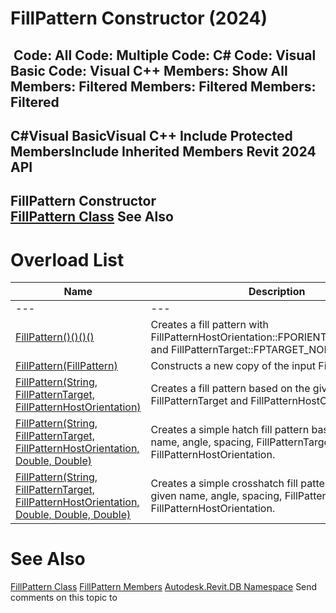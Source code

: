 # FillPattern Constructor (2024)

﻿
 Code: All Code: Multiple Code: C# Code: Visual Basic Code: Visual C++  Members: Show All Members: Filtered Members: Filtered Members: Filtered   
---  
C#Visual BasicVisual C++
Include Protected MembersInclude Inherited Members
Revit 2024 API  
---  
FillPattern Constructor   
[FillPattern Class](cc546ee9-ba80-c13d-4b74-8c0e2517bc28.md "FillPattern Class") See Also  
---  
# Overload List
| Name | Description |
| --- | --- |
| --- | --- | --- |
| [FillPattern()()()()](ec498d1c-9e3e-5047-783a-eed9a0544114.md "FillPattern Constructor") | Creates a fill pattern with FillPatternHostOrientation::FPORIENTATION_TO_VIEW and FillPatternTarget::FPTARGET_NONE. |
| [FillPattern(FillPattern)](eb7e1a07-a963-9e4e-8c12-e09f5cfeec10.md "FillPattern Constructor \(FillPattern\)") | Constructs a new copy of the input FillPattern object. |
| [FillPattern(String, FillPatternTarget, FillPatternHostOrientation)](0b76f862-e80a-391a-fb4b-b71ae42c7d21.md "FillPattern Constructor \(String, FillPatternTarget, FillPatternHostOrientation\)") | Creates a fill pattern based on the given name, FillPatternTarget and FillPatternHostOrientation. |
| [FillPattern(String, FillPatternTarget, FillPatternHostOrientation, Double, Double)](e8f8a300-7e69-9e4f-00bf-ff9766a6b795.md "FillPattern Constructor \(String, FillPatternTarget, FillPatternHostOrientation, Double, Double\)") | Creates a simple hatch fill pattern based on the given name, angle, spacing, FillPatternTarget and FillPatternHostOrientation. |
| [FillPattern(String, FillPatternTarget, FillPatternHostOrientation, Double, Double, Double)](6e3e1d3b-454f-510b-6651-0ea4885e3c4e.md "FillPattern Constructor \(String, FillPatternTarget, FillPatternHostOrientation, Double, Double, Double\)") | Creates a simple crosshatch fill pattern based on the given name, angle, spacing, FillPatternTarget and FillPatternHostOrientation. |

# See Also
[FillPattern Class](cc546ee9-ba80-c13d-4b74-8c0e2517bc28.md "FillPattern Class")
[FillPattern Members](340cb2f0-bdfd-19a9-accd-a533d921c40b.md "FillPattern Members")
[Autodesk.Revit.DB Namespace](87546ba7-461b-c646-cbb1-2cb8f5bff8b2.md "Autodesk.Revit.DB Namespace")
Send comments on this topic to 